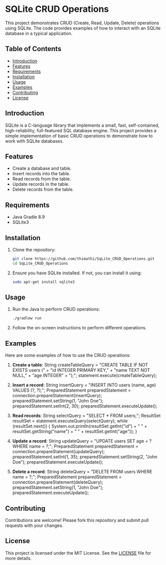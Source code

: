 # SQLite CRUD Operations

This project demonstrates CRUD (Create, Read, Update, Delete) operations using SQLite. The code provides examples of how to interact with an SQLite database in a typical application.

## Table of Contents
- [Introduction](#introduction)
- [Features](#features)
- [Requirements](#requirements)
- [Installation](#installation)
- [Usage](#usage)
- [Examples](#examples)
- [Contributing](#contributing)
- [License](#license)

## Introduction

SQLite is a C-language library that implements a small, fast, self-contained, high-reliability, full-featured SQL database engine. This project provides a simple implementation of basic CRUD operations to demonstrate how to work with SQLite databases.

## Features

- Create a database and table.
- Insert records into the table.
- Read records from the table.
- Update records in the table.
- Delete records from the table.

## Requirements

- Java Gradle 8.9
- SQLite3

## Installation

1. Clone the repository:
    ```bash
    git clone https://github.com/thimathi/SqLite_CRUD_Operations.git
    cd SqLite_CRUD_Operations
    ```

2. Ensure you have SQLite installed. If not, you can install it using:
    ```bash
    sudo apt-get install sqlite3
    ```

## Usage

1. Run the Java to perform CRUD operations:
    ```bash
    ./gradlew run

    ```

2. Follow the on-screen instructions to perform different operations.

## Examples

Here are some examples of how to use the CRUD operations:

1. **Create a table**:
    String createTableQuery = "CREATE TABLE IF NOT EXISTS users ("
                          + "id INTEGER PRIMARY KEY,"
                          + "name TEXT NOT NULL,"
                          + "age INTEGER"
                          + ");";
statement.execute(createTableQuery);


2. **Insert a record**:
   String insertQuery = "INSERT INTO users (name, age) VALUES (?, ?);";
PreparedStatement preparedStatement = connection.prepareStatement(insertQuery);
preparedStatement.setString(1, "John Doe");
preparedStatement.setInt(2, 30);
preparedStatement.executeUpdate();


3. **Read records**:
    String selectQuery = "SELECT * FROM users;";
ResultSet resultSet = statement.executeQuery(selectQuery);
while (resultSet.next()) {
    System.out.println(resultSet.getInt("id") + " " + resultSet.getString("name") + " " + resultSet.getInt("age"));
}


4. **Update a record**:
    String updateQuery = "UPDATE users SET age = ? WHERE name = ?;";
PreparedStatement preparedStatement = connection.prepareStatement(updateQuery);
preparedStatement.setInt(1, 35);
preparedStatement.setString(2, "John Doe");
preparedStatement.executeUpdate();


5. **Delete a record**:
    String deleteQuery = "DELETE FROM users WHERE name = ?;";
PreparedStatement preparedStatement = connection.prepareStatement(deleteQuery);
preparedStatement.setString(1, "John Doe");
preparedStatement.executeUpdate();


## Contributing

Contributions are welcome! Please fork this repository and submit pull requests with your changes.

## License

This project is licensed under the MIT License. See the [LICENSE](LICENSE) file for more details.
